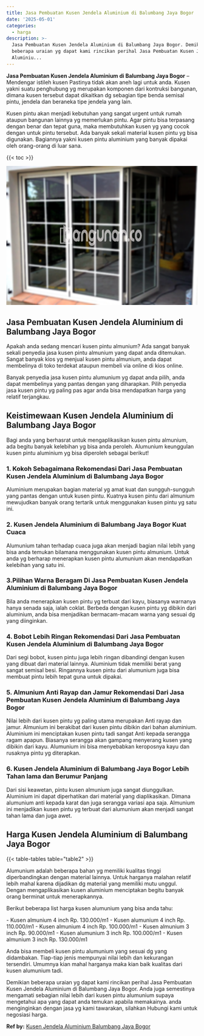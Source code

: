 ```yaml
---
title: Jasa Pembuatan Kusen Jendela Aluminium di Balumbang Jaya Bogor
date: '2025-05-01'
categories:
  - harga
description: >-
  Jasa Pembuatan Kusen Jendela Aluminium di Balumbang Jaya Bogor. Demikian
  beberapa uraian yg dapat kami rincikan perihal Jasa Pembuatan Kusen Jendela
  Aluminiu...
---
```


**Jasa Pembuatan Kusen Jendela Aluminium di Balumbang Jaya Bogor** – Mendengar istileh kusen Pastinya tidak akan aneh lagi untuk anda. Kusen yakni suatu penghubung yg merupakan komponen dari kontruksi bangunan, dimana kusen tersebut dapat dikaitkan dg sebagian tipe benda semisal pintu, jendela dan beraneka tipe jendela yang lain.

Kusen pintu akan menjadi kebutuhan yang sangat urgent untuk rumah ataupun bangunan lainnya yg memerlukan pintu. Agar pintu bisa terpasang dengan benar dan tepat guna, maka membutuhkan kusen yg yang cocok dengan untuk pintu tersebut. Ada banyak sekali material kusen pintu yg bisa digunakan. Bagiannya yakni kusen pintu aluminium yang banyak dipakai oleh orang-orang di luar sana.

{{< toc >}}

![Jasa Pembuatan Kusen Jendela Aluminium di Balumbang Jaya Bogor](/images/harga-kusen-jendela-alumunium-35.png)

## Jasa Pembuatan Kusen Jendela Aluminium di Balumbang Jaya Bogor

Apakah anda sedang mencari kusen pintu almunium? Ada sangat banyak sekali penyedia jasa kusen pintu almunium yang dapat anda ditemukan. Sangat banyak kios yg menjual kusen pintu almunium, anda dapat membelinya di toko terdekat ataupun membeli via online di kios online.

Banyak penyedia jasa kusen pintu alumunium yg dapat anda pilih, anda dapat membelinya yang pantas dengan yang diharapkan. Pilih penyedia jasa kusen pintu yg paling pas agar anda bisa mendapatkan harga yang relatif terjangkau.

## Keistimewaan Kusen Jendela Aluminium di Balumbang Jaya Bogor

Bagi anda yang berhasrat untuk mengaplikasikan kusen pintu almunium, ada begitu banyak kelebihan yg bisa anda peroleh. Alumunium keunggulan kusen pintu aluminium yg bisa diperoleh sebagai berikut!

### 1\. Kokoh Sebagaimana Rekomendasi Dari Jasa Pembuatan Kusen Jendela Aluminium di Balumbang Jaya Bogor

Aluminium merupakan bagian material yg amat kuat dan sungguh-sungguh yang pantas dengan untuk kusen pintu. Kuatnya kusen pintu dari almunium mewujudkan banyak orang tertarik untuk menggunakan kusen pintu yg satu ini.

### 2\. Kusen Jendela Aluminium di Balumbang Jaya Bogor Kuat Cuaca

Alumunium tahan terhadap cuaca juga akan menjadi bagian nilai lebih yang bisa anda temukan bilamana menggunakan kusen pintu almunium. Untuk anda yg berharap menerapkan kusen pintu alumunium akan mendapatkan kelebihan yang satu ini.

### 3.Pilihan Warna Beragam Di Jasa Pembuatan Kusen Jendela Aluminium di Balumbang Jaya Bogor

Bila anda menerapkan kusen pintu yg terbuat dari kayu, biasanya warnanya hanya senada saja, ialah coklat. Berbeda dengan kusen pintu yg dibikin dari aluminium, anda bisa menjadikan bermacam-macam warna yang sesuai dg yang diinginkan.

### 4\. Bobot Lebih Ringan Rekomendasi Dari Jasa Pembuatan Kusen Jendela Aluminium di Balumbang Jaya Bogor

Dari segi bobot, kusen pintu juga lebih ringan dibandingi dengan kusen yang dibuat dari material lainnya. Aluminium tidak memiliki berat yang sangat semisal besi. Ringannya kusen pintu dari alumunium juga bisa membuat pintu lebih tepat guna untuk dipakai.

### 5\. Almunium Anti Rayap dan Jamur Rekomendasi Dari Jasa Pembuatan Kusen Jendela Aluminium di Balumbang Jaya Bogor

Nilai lebih dari kusen pintu yg paling utama merupakan Anti rayap dan jamur. Almunium ini berakibat dari kusen pintu dibikin dari bahan aluminium. Aluminium ini menciptakan kusen pintu tadi sangat Anti kepada serangga ragam apapun. Biasanya serangga akan gampang menyerang kusen yang dibikin dari kayu. Alumunium ini bisa menyebabkan keroposnya kayu dan rusaknya pintu yg diterapkan.

### 6\. Kusen Jendela Aluminium di Balumbang Jaya Bogor Lebih Tahan lama dan Berumur Panjang

Dari sisi keawetan, pintu kusen almunium juga sangat diunggulkan. Aluminium ini dapat diperhatikan dari material yang diaplikasikan. Dimana alumunium anti kepada karat dan juga serangga variasi apa saja. Almunium ini menjadikan kusen pintu yg terbuat dari alumunium akan menjadi sangat tahan lama dan juga awet.

## Harga Kusen Jendela Aluminium di Balumbang Jaya Bogor

{{< table-tables table="table2" >}}

Alumunium adalah beberapa bahan yg memiliki kualitas tinggi diperbandingkan dengan material lainnya. Untuk harganya malahan relatif lebih mahal karena dijadikan dg material yang memiliki mutu unggul. Dengan mengaplikasikan kusen aluminium menciptakan begitu banyak orang berminat untuk menerapkannya.

Berikut beberapa list harga kusen alumunium yang bisa anda tahu:

\- Kusen almunium 4 inch Rp. 130.000/m1 - Kusen alumunium 4 inch Rp. 110.000/m1 - Kusen almunium 4 inch Rp. 100.000/m1 - Kusen almunium 3 inch Rp. 90.000/m1 - Kusen alumunium 3 inch Rp. 100.000/m1 - Kusen almunium 3 inch Rp. 130.000/m1

Anda bisa membeli kusen pintu alumunium yang sesuai dg yang didambakan. Tiap-tiap jenis mempunyai nilai lebih dan kekurangan tersendiri. Umumnya kian mahal harganya maka kian baik kualitas dari kusen alumunium tadi.

Demikian beberapa uraian yg dapat kami rincikan perihal Jasa Pembuatan Kusen Jendela Aluminium di Balumbang Jaya Bogor. Anda juga semestinya mengamati sebagian nilai lebih dari kusen pintu alumunium supaya mengetahui apa yang dapat anda temukan apabila memakainya. anda menginginkan dengan jasa yg kami tawarakan, silahkan Hubungi kami untuk negosiasi harga.

**Ref by:** [Kusen Jendela Aluminium Balumbang Jaya Bogor](https://id.wikipedia.org/wiki/Kusen)
